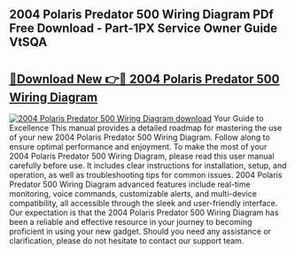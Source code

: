 ## 2004 Polaris Predator 500 Wiring Diagram PDf Free Download - Part-1PX Service Owner Guide VtSQA

# <h2><a href="http://dfsby49.blite.top/?on=2004+Polaris+Predator+500+Wiring+Diagram">🔗Download New 👉🔴 2004 Polaris Predator 500 Wiring Diagram</a></h2>

[![2004 Polaris Predator 500 Wiring Diagram download](https://i.imgur.com/lujVjoI.png)](http://dfsby49.blite.top/?on=2004+Polaris+Predator+500+Wiring+Diagram)
Your Guide to Excellence This manual provides a detailed roadmap for mastering the use of your new 2004 Polaris Predator 500 Wiring Diagram. Follow along to ensure optimal performance and enjoyment. To make the most of your 2004 Polaris Predator 500 Wiring Diagram, please read this user manual carefully before use. It includes clear instructions for installation, setup, and operation, as well as troubleshooting tips for common issues. 2004 Polaris Predator 500 Wiring Diagram advanced features include real-time monitoring, voice commands, customizable alerts, and multi-device compatibility, all accessible through the sleek and user-friendly interface. Our expectation is that the 2004 Polaris Predator 500 Wiring Diagram has been a reliable and effective resource in your journey to becoming proficient in using your new gadget. Should you need any assistance or clarification, please do not hesitate to contact our support team.
